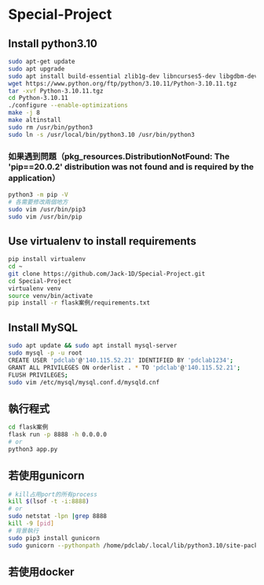 # Special-Project
## Install python3.10
``` bash
sudo apt-get update
sudo apt upgrade
sudo apt install build-essential zlib1g-dev libncurses5-dev libgdbm-dev libnss3-dev libssl-dev libreadline-dev libffi-dev libsqlite3-dev wget libbz2-dev
wget https://www.python.org/ftp/python/3.10.11/Python-3.10.11.tgz
tar -xvf Python-3.10.11.tgz
cd Python-3.10.11
./configure --enable-optimizations
make -j 8
make altinstall
sudo rm /usr/bin/python3
sudo ln -s /usr/local/bin/python3.10 /usr/bin/python3
```

### 如果遇到問題（pkg_resources.DistributionNotFound: The 'pip==20.0.2' distribution was not found and is required by the application）
``` bash
python3 -m pip -V
# 各需要修改兩個地方
sudo vim /usr/bin/pip3
sudo vim /usr/bin/pip
```

## Use virtualenv to install requirements
``` bash
pip install virtualenv
cd ~
git clone https://github.com/Jack-1D/Special-Project.git
cd Special-Project
virtualenv venv
source venv/bin/activate
pip install -r flask案例/requirements.txt
```

## Install MySQL
``` bash
sudo apt update && sudo apt install mysql-server
sudo mysql -p -u root
CREATE USER 'pdclab'@'140.115.52.21' IDENTIFIED BY 'pdclab1234';
GRANT ALL PRIVILEGES ON orderlist . * TO 'pdclab'@'140.115.52.21';
FLUSH PRIVILEGES;
sudo vim /etc/mysql/mysql.conf.d/mysqld.cnf
```

## 執行程式
``` bash
cd flask案例
flask run -p 8888 -h 0.0.0.0
# or
python3 app.py
```

## 若使用gunicorn
``` bash
# kill占用port的所有process
kill $(lsof -t -i:8888)
# or
sudo netstat -lpn |grep 8888
kill -9 [pid]
# 背景執行
sudo pip3 install gunicorn
sudo gunicorn --pythonpath /home/pdclab/.local/lib/python3.10/site-packages -b 0.0.0.0:8888 app:app --daemon
```

## 若使用docker
``` bash

```